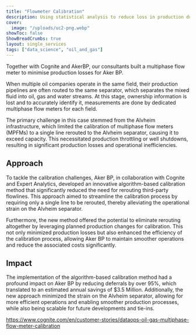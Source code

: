 ```yaml
---
title: "Flowmeter Calibration"
description: Using statistical analysis to reduce loss in production due to calibration routines
cover:
  image: "/uploads/uc2-png.webp"
showToc: false
ShowBreadCrumbs: true
layout: single_services
tags: ["data_science", "oil_and_gas"]
---
```


Together with Cognite and AkerBP, our consultants built a multiphase flow meter to minimise production losses for Aker BP.

When multiple oil companies operate in the same field, their production pipelines are often routed to the same separator,
which separates the mixed fluid into oil, gas and water streams.
At this stage, ownership information is lost and to accurately identify it, 
measurements are done by dedicated multiphase flow meters for each field.

The primary challenge in this case stemmed from the Alvheim infrastructure, which limited
the calibration of multiphase flow meters (MPFMs) to a single line rerouted to the Alvheim separator,
causing it to exceed capacity.
This necessitated production throttling or well shutdowns, resulting in significant production losses and operational inefficiencies.

## Approach

To tackle the calibration challenges, Aker BP, in collaboration with Cognite and Expert Analytics, developed
an innovative algorithm-based calibration method that significantly reduced the need for rerouting third-party flowlines.
This approach aimed to streamline the calibration process by requiring only a single line to be rerouted,
thereby alleviating the operational strain on the Alvheim separator.

Furthermore, the new method offered the potential to eliminate rerouting altogether by leveraging planned production changes
for calibration.
This not only minimized production losses but also enhanced the efficiency of the calibration process, allowing
Aker BP to maintain smoother operations and reduce the associated costs significantly.

## Impact

The implementation of the algorithm-based calibration method had a profound impact on Aker BP by reducing deferrals
by over 95%, which translated to an estimated annual savings of $3.5 Million.
Additionally, the new approach minimized the strain on the Alvheim separator, allowing for more efficient operations
and enabling smoother production processes, while also being scalable for future developments and tie-ins.

<https://www.cognite.com/en/customer-stories/dataops-oil-gas-multiphase-flow-meter-calibration>
